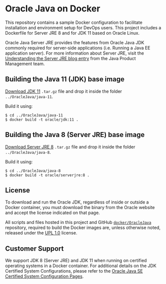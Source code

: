 Oracle Java on Docker
=====
This repository contains a sample Docker configuration to facilitate installation and environment setup for DevOps users. This project includes a Dockerfile for Server JRE 8 and for JDK 11 based on Oracle Linux.

Oracle Java Server JRE provides the features from Oracle Java JDK commonly required for server-side applications (i.e. Running a Java EE application server). For more information about Server JRE, visit the [Understanding the Server JRE blog entry](https://blogs.oracle.com/java-platform-group/understanding-the-server-jre) from the Java Product Management team.

## Building the Java 11 (JDK) base image
[Download JDK 11](https://www.oracle.com/technetwork/java/javase/downloads/jdk11-downloads-5066655.html) `.tar.gz` file and drop it inside the folder `../OracleJava/java-11`.

Build it using:

```
$ cd ../OracleJava/java-11
$ docker build -t oracle/jdk:11 .
```


## Building the Java 8 (Server JRE) base image
[Download Server JRE 8](https://www.oracle.com/technetwork/java/javase/downloads/server-jre8-downloads-2133154.html) `.tar.gz` file and drop it inside the folder `../OracleJava/java-8`.

Build it using:

```
$ cd ../OracleJava/java-8
$ docker build -t oracle/serverjre:8 .
```

## License
To download and run the Oracle JDK, regardless of inside or outside a Docker container, you must download the binary from the Oracle website and accept the license indicated on that page.

All scripts and files hosted in this project and GitHub [`docker/OracleJava`](./) repository, required to build the Docker images are, unless otherwise noted, released under the [UPL 1.0](https://oss.oracle.com/licenses/upl/) license.

## Customer Support
We support JDK 8 (Server JRE) and JDK 11 when running on certified operating systems in a Docker container. For additional details on the JDK Certified System Configurations, please refer to the [Oracle Java SE Certified System Configuration Pages](https://www.oracle.com/technetwork/java/javaseproducts/documentation/index.html#sysconfig).